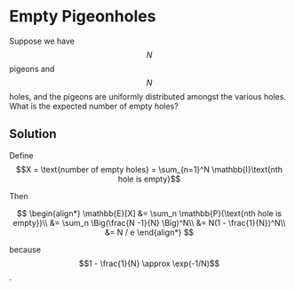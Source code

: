 # Empty Pigeonholes

Suppose we have $$N$$ pigeons and $$N$$ holes, and the pigeons are uniformly distributed
amongst the various holes. What is the expected number of empty holes?

## Solution

Define $$X = \text{number of empty holes} = \sum_{n=1}^N \mathbb{I}\text{nth hole is empty}$$ 

Then

$$
\begin{align*}
\mathbb{E}[X] &= \sum_n \mathbb{P}(\text{nth hole is empty})\\
&= \sum_n \Big(\frac{N -1}{N} \Big)^N\\
&= N(1 - \frac{1}{N})^N\\
&= N / e
\end{align*}
$$

because $$1 - \frac{1}{N} \approx \exp(-1/N)$$.